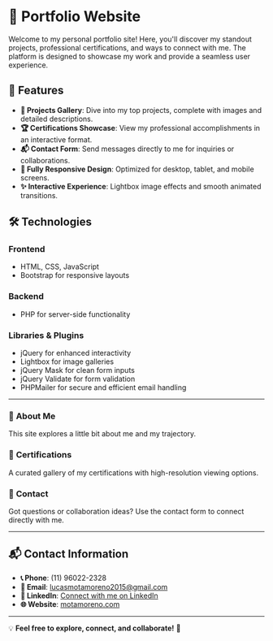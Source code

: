 # 🚀 Portfolio Website  

Welcome to my personal portfolio site! Here, you'll discover my standout projects, professional certifications, and ways to connect with me. The platform is designed to showcase my work and provide a seamless user experience.  

## 🌟 Features  

- **🎨 Projects Gallery**: Dive into my top projects, complete with images and detailed descriptions.  
- **🏆 Certifications Showcase**: View my professional accomplishments in an interactive format.  
- **📬 Contact Form**: Send messages directly to me for inquiries or collaborations.  
- **📱 Fully Responsive Design**: Optimized for desktop, tablet, and mobile screens.  
- **✨ Interactive Experience**: Lightbox image effects and smooth animated transitions.  

## 🛠️ Technologies  

### **Frontend**  
- HTML, CSS, JavaScript  
- Bootstrap for responsive layouts  

### **Backend**  
- PHP for server-side functionality  

### **Libraries & Plugins**  
- jQuery for enhanced interactivity  
- Lightbox for image galleries  
- jQuery Mask for clean form inputs  
- jQuery Validate for form validation  
- PHPMailer for secure and efficient email handling  

---

### 🎯 **About Me**  
This site explores a little bit about me and my trajectory.

### 📜 **Certifications**  
A curated gallery of my certifications with high-resolution viewing options.  

### 📩 **Contact**  
Got questions or collaboration ideas? Use the contact form to connect directly with me.  

---

## 📬 Contact Information  

- **📞 Phone**: (11) 96022-2328
- **📧 Email**: lucasmotamoreno2015@gmail.com
- **🔗 LinkedIn**: [Connect with me on LinkedIn](https://www.linkedin.com/in/your-profile-link)
- **🌐 Website**: [motamoreno.com](https://motamoreno.com) 

---

💡 **Feel free to explore, connect, and collaborate!** 🎉 
